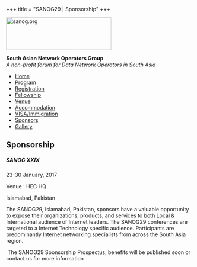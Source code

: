 +++
title = "SANOG29 | Sponsorship"
+++

[<img src="../images/logo.jpg" width="283" height="88" alt="sanog.org" />](../index.html)

**South Asian Network Operators Group**  
*A non-profit forum for Data Network Operators in South Asia*

-   [Home](index.html)
-   [Program](program.html)
-   [Registration](reg.html)
-   [Fellowship](fellowship.html)
-   [Venue](venue.html)
-   [Accommodation](accomo.html)
-   [VISA/Immigration](visa.html)
-   [Sponsors](downloads.html)
-   [Gallery](gallery.html)

Sponsorship
-----------

##### SANOG XXIX

23-30 January, 2017

Venue : HEC HQ

Islamabad, Pakistan

  
  
  
  
  
  
  

The SANOG29, Islamabad, Pakistan, sponsors have a valuable opportunity
to expose their organizations, products, and services to both Local &
International audience of Internet leaders. The SANOG29 conferences are
targeted to a Internet Technology specific audience. Participants are
predominantly Internet networking specialists from across the South Asia
region.

  

 The SANOG29 Sponsorship Prospectus, benefits will be published soon or
contact us for more information
